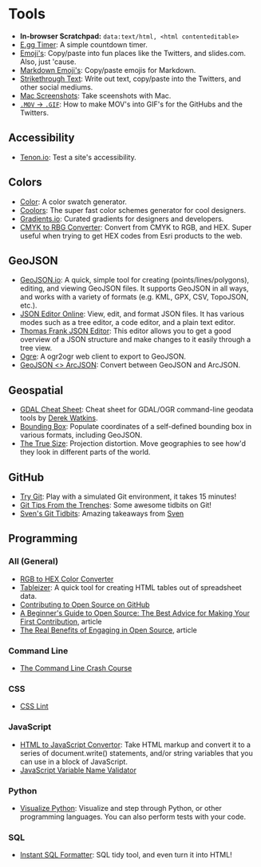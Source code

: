# Tools

* **In-browser Scratchpad:** `data:text/html, <html contenteditable>`    
* [E.gg Timer](http://e.ggtimer.com): A simple countdown timer.
* [Emoji's](http://getemoji.com): Copy/paste into fun places like the Twitters, and slides.com. Also, just 'cause.
* [Markdown Emoji's](http://www.emoji-cheat-sheet.com): Copy/paste emojis for Markdown.
* [Strikethrough Text](http://manytools.org/facebook-twitter/strikethrough-text): Write out text, copy/paste into the Twitters, and other social mediums.
* [Mac Screenshots](https://support.apple.com/en-us/HT201361): Take sceenshots with Mac.
* [`.MOV` → `.GIF`](https://gist.github.com/dergachev/4627207): How to make MOV's into GIF's for the GitHubs and the Twitters.

## Accessibility
* [Tenon.io](http://www.tenon.io): Test a site's accessibility.  

## Colors  
* [Color](http://color.hailpixel.com): A color swatch generator.
* [Coolors](https://coolors.co/app): The super fast color schemes generator for cool designers.  
* [Gradients.io](http://www.gradients.io): Curated gradients for designers and developers.  
* [CMYK to RBG Converter](http://www.ginifab.com/feeds/pms/cmyk_to_rgb.php): Convert from CMYK to RGB, and HEX. Super useful when trying to get HEX codes from Esri products to the web.

## GeoJSON
* [GeoJSON.io](http://geojson.io): A quick, simple tool for creating (points/lines/polygons), editing, and viewing GeoJSON files. It supports GeoJSON in all ways, and works with a variety of formats (e.g. KML, GPX, CSV, TopoJSON, etc.).  
* [JSON Editor Online](http://jsoneditoronline.org): View, edit, and format JSON files. It has various modes such as a tree editor, a code editor, and a plain text editor.  
* [Thomas Frank JSON Editor](http://www.thomasfrank.se/downloadableJS/JSONeditor_example.html): This editor allows you to get a good overview of a JSON structure and make changes to it easily through a tree view.
* [Ogre](http://ogre.adc4gis.com): A ogr2ogr web client to export to GeoJSON.  
* [GeoJSON <> ArcJSON](http://brightrain.github.io/geoconverter): Convert between GeoJSON and ArcJSON.  

## Geospatial
* [GDAL Cheat Sheet](https://github.com/dwtkns/gdal-cheat-sheet): Cheat sheet for GDAL/OGR command-line geodata tools by [Derek Watkins](https://github.com/dwtkns).
* [Bounding Box](http://boundingbox.klokantech.com): Populate coordinates of a self-defined bounding box in various formats, including GeoJSON.
* [The True Size](http://thetruesize.com): Projection distortion. Move geographies to see how'd they look in different parts of the world.

## GitHub
* [Try Git](https://try.github.io): Play with a simulated Git environment, it takes 15 minutes!
* [Git Tips From the Trenches](https://ochronus.com/git-tips-from-the-trenches): Some awesome tidbits on Git!
* [Sven's Git Tidbits](https://gist.github.com/hofmannsven/6814451): Amazing takeaways from [Sven](http://www.github.com/hofmannsven)

## Programming

### All (General)
* [RGB to HEX Color Converter](http://www.javascripter.net/faq/rgbtohex.htm)
* [Tableizer](http://tableizer.journalistopia.com): A quick tool for creating HTML tables out of spreadsheet data.
* [Contributing to Open Source on GitHub](https://guides.github.com/activities/contributing-to-open-source)  
* [A Beginner's Guide to Open Source: The Best Advice for Making Your First Contribution](http://www.erikaheidi.com/blog/a-beginners-guide-to-open-source-making-your-first-contribution), article    
* [The Real Benefits of Engaging in Open Source](http://www.erikaheidi.com/blog/the-real-benefits-of-engaging-in-open-source), article

### Command Line
* [The Command Line Crash Course](http://cli.learncodethehardway.org/book)

### CSS
* [CSS Lint](http://csslint.net)

### JavaScript
* [HTML to JavaScript Convertor](http://accessify.com/tools-and-wizards/developer-tools/html-javascript-convertor): Take HTML markup and convert it to a series of document.write() statements, and/or string variables that you can use in a block of JavaScript.
* [JavaScript Variable Name Validator](https://mothereff.in/js-variables)

### Python
* [Visualize Python](http://pythontutor.com/visualize.html): Visualize and step through Python, or other programming languages. You can also perform tests with your code.

### SQL
* [Instant SQL Formatter](http://www.dpriver.com/pp/sqlformat.htm): SQL tidy tool, and even turn it into HTML!
